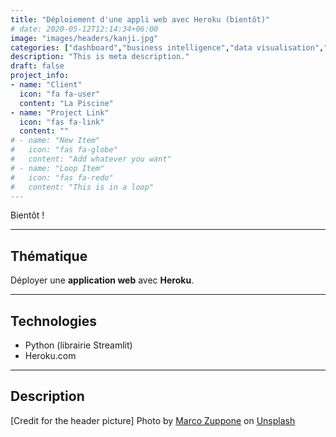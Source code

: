 ```yaml
---
title: "Déploiement d'une appli web avec Heroku (bientôt)"
# date: 2020-05-12T12:14:34+06:00
image: "images/headers/kanji.jpg"
categories: ["dashboard","business intelligence","data visualisation","web app"]
description: "This is meta description."
draft: false
project_info:
- name: "Client"
  icon: "fa fa-user"
  content: "La Piscine"
- name: "Project Link"
  icon: "fas fa-link"
  content: ""
# - name: "New Item"
#   icon: "fas fa-globe"
#   content: "Add whatever you want"
# - name: "Loop Item"
#   icon: "fas fa-redo"
#   content: "This is in a loop"
---
```


Bientôt !

---

## Thématique

Déployer une **application web** avec **Heroku**.

---

## Technologies

- Python (librairie Streamlit)
- Heroku.com

---

## Description

<!-- credits -->
[Credit for the header picture] Photo by <a href="https://unsplash.com/@stocktrader?utm_source=unsplash&utm_medium=referral&utm_content=creditCopyText">Marco Zuppone</a> on <a href="https://unsplash.com/s/photos/kanji?utm_source=unsplash&utm_medium=referral&utm_content=creditCopyText">Unsplash</a>
